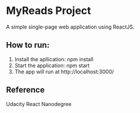 # MyReads Project

A simple single-page web application using ReactJS.


## How to run:
1. Install the apllication: npm install
2. Start the application: npm start
3. The app will run at http://localhost:3000/


## Reference
Udacity React Nanodegree
